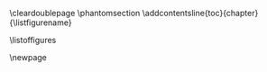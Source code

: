 
\cleardoublepage
\phantomsection
\addcontentsline{toc}{chapter}{\listfigurename}

\listoffigures

\newpage
